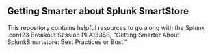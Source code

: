 ## Getting Smarter about Splunk SmartStore

This repository contains helpful resources to go along with the Splunk .conf23 Breakout Session PLA1335B, "Getting Smarter About SplunkSmartstore: Best Practices or Bust."
